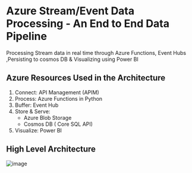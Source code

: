 #  Azure Stream/Event Data Processing - An End to End Data Pipeline
Processing Stream data in real time through Azure Functions, Event Hubs ,Persisting to cosmos DB &amp; Visualizing using Power BI


## Azure Resources Used in the Architecture
1. Connect: API Management (APIM)
2. Process: Azure Functions in Python
3. Buffer: Event Hub
4. Store & Serve: 
    - Azure Blob Storage
     - Cosmos DB ( Core SQL API)
5. Visualize: Power BI


## High Level Architecture
![image](https://user-images.githubusercontent.com/6577132/125182247-09479500-e1d2-11eb-8630-e2d6568e7263.png)
